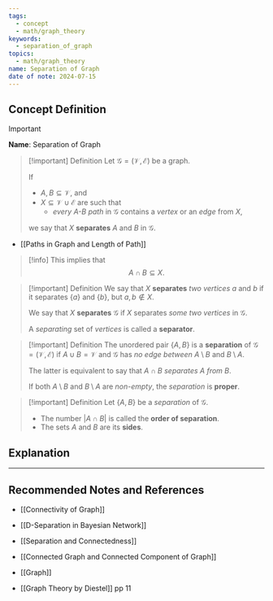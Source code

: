 ```yaml
---
tags:
  - concept
  - math/graph_theory
keywords:
  - separation_of_graph
topics:
  - math/graph_theory
name: Separation of Graph
date of note: 2024-07-15
---
```


## Concept Definition

>[!important]
>**Name**: Separation of Graph

>[!important] Definition
>Let $\mathcal{G} = (\mathcal{V}, \mathcal{E})$ be a graph.
>
>If 
>- $A, B \subseteq \mathcal{V}$, and
>- $X  \subseteq \mathcal{V} \cup \mathcal{E}$ are such that 
>	- *every $A$-$B$ path* in $\mathcal{G}$ contains a *vertex* or an *edge* from $X$, 
>  
>we say that $X$ **separates** $A$ and $B$ in $\mathcal{G}$.

- [[Paths in Graph and Length of Path]]

>[!info]
>This implies that $$A \cap B \subseteq X.$$

>[!important] Definition
>We say that $X$ **separates** *two vertices* $a$ and $b$ if it separates $\{ a \}$ and $\{ b \}$, but $a, b\not\in X.$
>
>We say that $X$ **separates** $\mathcal{G}$ if $X$ separates *some two vertices* in $\mathcal{G}$.
>
>A *separating* set of *vertices* is called a **separator**.

>[!important] Definition
>The unordered pair $\{ A, B \}$ is a **separation** of $\mathcal{G} = (\mathcal{V}, \mathcal{E})$ if $A \cup B = \mathcal{V}$ and $\mathcal{G}$ has *no edge between* $A \setminus B$ and $B \setminus A$. 
>
>The latter is equivalent to say that *$A \cap B$ separates $A$ from $B$*.
>
>If both $A \setminus B$ and $B \setminus A$ are *non-empty*, the *separation* is **proper**.


>[!important] Definition
>Let  $\{ A, B \}$  be  a *separation* of $\mathcal{G}$. 
>
>- The number $|A \cap B|$ is called the **order of separation**.
>- The sets $A$ and $B$ are its **sides**.




## Explanation





-----------
##  Recommended Notes and References


- [[Connectivity of Graph]]
- [[D-Separation in Bayesian Network]]
- [[Separation and Connectedness]]


- [[Connected Graph and Connected Component of Graph]]
- [[Graph]]
- [[Graph Theory by Diestel]] pp 11